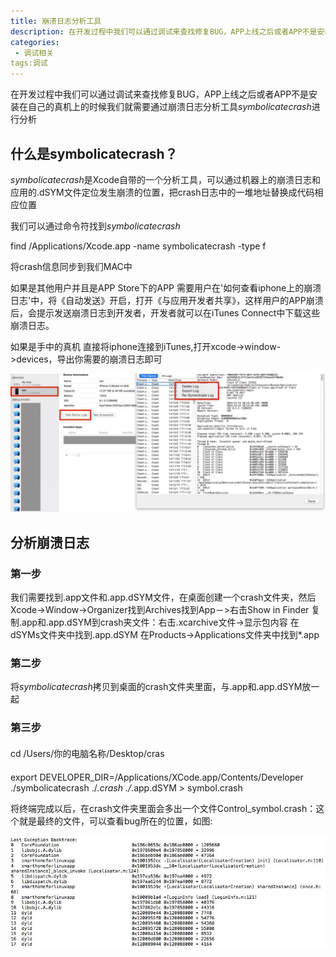 ```yaml
---
title: 崩溃日志分析工具
description: 在开发过程中我们可以通过调试来查找修复BUG，APP上线之后或者APP不是安装在自己的真机上的时候我们就需要通过崩溃日志分析工具*symbolicatecrash*进行分析
categories:
 - 调试相关
tags:调试
---
```


在开发过程中我们可以通过调试来查找修复BUG，APP上线之后或者APP不是安装在自己的真机上的时候我们就需要通过崩溃日志分析工具*symbolicatecrash*进行分析

## 什么是symbolicatecrash？
*symbolicatecrash*是Xcode自带的一个分析工具，可以通过机器上的崩溃日志和应用的.dSYM文件定位发生崩溃的位置，把crash日志中的一堆地址替换成代码相应位置

我们可以通过命令符找到*symbolicatecrash*

find /Applications/Xcode.app -name   symbolicatecrash -type f

将crash信息同步到我们MAC中

如果是其他用户并且是APP Store下的APP
需要用户在'如何查看iphone上的崩溃日志'中，将《自动发送》开启，打开《与应用开发者共享》，这样用户的APP崩溃后，会提示发送崩溃日志到开发者，开发者就可以在iTunes Connect中下载这些崩溃日志。

如果是手中的真机
直接将iphone连接到iTunes,打开xcode->window->devices，导出你需要的崩溃日志即可

![png1](https://github.com/nuanqing/nuanqing.github.io/blob/master/assets/images/bkfx1.tiff)

## 分析崩溃日志
### 第一步
我们需要找到.app文件和.app.dSYM文件，在桌面创建一个crash文件夹，然后Xcode->Window->Organizer找到Archives找到App－>右击Show in Finder
复制.app和.app.dSYM到crash夹文件：右击.xcarchive文件->显示包内容 在dSYMs文件夹中找到.app.dSYM 在Products->Applications文件夹中找到*.app
### 第二步
将*symbolicatecrash*拷贝到桌面的crash文件夹里面，与.app和.app.dSYM放一起
### 第三步


####
cd /Users/你的电脑名称/Desktop/cras
####

export DEVELOPER_DIR=/Applications/XCode.app/Contents/Developer ./symbolicatecrash ./*.crash ./*.app.dSYM > symbol.crash

将终端完成以后，在crash文件夹里面会多出一个文件Control_symbol.crash：这个就是最终的文件，可以查看bug所在的位置，如图:

![png2](https://github.com/nuanqing/nuanqing.github.io/blob/master/assets/images/bkfx2.tiff)

